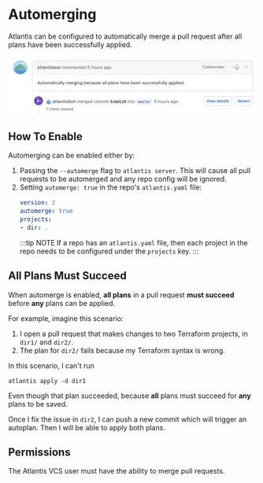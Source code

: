 # Automerging
Atlantis can be configured to automatically merge a pull request after all plans have
been successfully applied.


![Automerge](./images/automerge.png)

## How To Enable
Automerging can be enabled either by:
1. Passing the `--automerge` flag to `atlantis server`. This will cause all
   pull requests to be automerged and any repo config will be ignored.
1. Setting `automerge: true` in the repo's `atlantis.yaml` file:
    ```yaml
    version: 2
    automerge: true
    projects:
    - dir: .
    ```
    :::tip NOTE
    If a repo has an `atlantis.yaml` file, then each project in the repo needs
    to be configured under the `projects` key.
    :::

## All Plans Must Succeed
When automerge is enabled, **all plans** in a pull request **must succeed** before
**any** plans can be applied.

For example, imagine this scenario:
1. I open a pull request that makes changes to two Terraform projects, in `dir1/`
   and `dir2/`.
1. The plan for `dir2/` fails because my Terraform syntax is wrong.

In this scenario, I can't run
```
atlantis apply -d dir1
```
Even though that plan succeeded, because **all** plans must succeed for **any** plans
to be saved.

Once I fix the issue in `dir2`, I can push a new commit which will trigger an
autoplan. Then I will be able to apply both plans.

## Permissions
The Atlantis VCS user must have the ability to merge pull requests.
